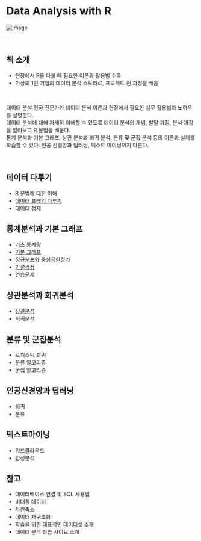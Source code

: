 # Data Analysis with R
![image](https://user-images.githubusercontent.com/100760303/210537055-af103a7f-e9d4-4083-b223-a16be037d112.png)

<br>

## 책 소개
- 현장에서 R을 다룰 때 필요한 이론과 활용법 수록
- 가상의 1인 기업의 데이터 분석 스토리로, 프로젝트 전 과정을 배움

<br>

데이터 분석 현장 전문가가 데이터 분석 이론과 현장에서 필요한 실무 활용법과 노하우를 설명한다.<br>
데이터 분석에 대해 자세히 이해할 수 있도록 데이터 분석의 개념, 발달 과정, 분석 과정을 알아보고 R 문법을 배운다.<br>
통계 분석과 기본 그래프, 상관 분석과 회귀 분석, 분류 및 군집 분석 등의 이론과 실제를 학습할 수 있다. 인공 신경망과 딥러닝, 텍스트 마이닝까지 다룬다.

<br>

## 데이터 다루기
- [R 문법에 대한 이해](https://github.com/soondong2/Data_Analysis_with_R/blob/main/3%EC%9E%A5%20%EB%8D%B0%EC%9D%B4%ED%84%B0%20%EB%8B%A4%EB%A3%A8%EA%B8%B0/R%20%EB%AC%B8%EB%B2%95%EC%97%90%20%EB%8C%80%ED%95%9C%20%EC%9D%B4%ED%95%B4.md)
- [데이터 프레임 다루기](https://github.com/soondong2/Data_Analysis_with_R/blob/main/3%EC%9E%A5%20%EB%8D%B0%EC%9D%B4%ED%84%B0%20%EB%8B%A4%EB%A3%A8%EA%B8%B0/%EB%8D%B0%EC%9D%B4%ED%84%B0%20%ED%94%84%EB%A0%88%EC%9E%84%20%EB%8B%A4%EB%A3%A8%EA%B8%B0.md)
- [데이터 정제](https://github.com/soondong2/Data_Analysis_with_R/blob/main/3%EC%9E%A5%20%EB%8D%B0%EC%9D%B4%ED%84%B0%20%EB%8B%A4%EB%A3%A8%EA%B8%B0/%EB%8D%B0%EC%9D%B4%ED%84%B0%20%EC%A0%95%EC%A0%9C.md)
## 통계분석과 기본 그래프
- [기초 통계량](https://github.com/soondong2/Data-Analysis-with-R/blob/main/4%EC%9E%A5%20%ED%86%B5%EA%B3%84%20%EB%B6%84%EC%84%9D%EA%B3%BC%20%EA%B8%B0%EB%B3%B8%20%EA%B7%B8%EB%9E%98%ED%94%84/%EA%B8%B0%EC%B4%88%20%ED%86%B5%EA%B3%84%EB%9F%89.md)
- [기본 그래프](https://github.com/soondong2/Data-Analysis-with-R/blob/main/4%EC%9E%A5%20%ED%86%B5%EA%B3%84%20%EB%B6%84%EC%84%9D%EA%B3%BC%20%EA%B8%B0%EB%B3%B8%20%EA%B7%B8%EB%9E%98%ED%94%84/%EA%B8%B0%EB%B3%B8%20%EA%B7%B8%EB%9E%98%ED%94%84.md)
- [정규분포와 중심극한정리](https://github.com/soondong2/Data-Analysis-with-R/blob/main/4%EC%9E%A5%20%ED%86%B5%EA%B3%84%20%EB%B6%84%EC%84%9D%EA%B3%BC%20%EA%B8%B0%EB%B3%B8%20%EA%B7%B8%EB%9E%98%ED%94%84/%EC%A0%95%EA%B7%9C%EB%B6%84%ED%8F%AC%EC%99%80%20%EC%A4%91%EC%8B%AC%EA%B7%B9%ED%95%9C%EC%A0%95%EB%A6%AC.md)
- [가설검정](https://github.com/soondong2/Data-Analysis-with-R/blob/main/4%EC%9E%A5%20%ED%86%B5%EA%B3%84%20%EB%B6%84%EC%84%9D%EA%B3%BC%20%EA%B8%B0%EB%B3%B8%20%EA%B7%B8%EB%9E%98%ED%94%84/%EA%B0%80%EC%84%A4%EA%B2%80%EC%A0%95.md)
- [연습문제](https://github.com/soondong2/Data-Analysis-with-R/blob/main/4%EC%9E%A5%20%ED%86%B5%EA%B3%84%20%EB%B6%84%EC%84%9D%EA%B3%BC%20%EA%B8%B0%EB%B3%B8%20%EA%B7%B8%EB%9E%98%ED%94%84/%EC%97%B0%EC%8A%B5%EB%AC%B8%EC%A0%9C.md)
## 상관분석과 회귀분석
- [상관분석](https://github.com/soondong2/Data-Analysis-with-R/blob/main/5%EC%9E%A5%20%EC%83%81%EA%B4%80%EB%B6%84%EC%84%9D%EA%B3%BC%20%ED%9A%8C%EA%B7%80%EB%B6%84%EC%84%9D/%EC%83%81%EA%B4%80%EB%B6%84%EC%84%9D.md)
- 회귀분석
## 분류 및 군집분석
- 로지스틱 회귀
- 분류 알고리즘
- 군집 알고리즘
## 인공신경망과 딥러닝
- 회귀
- 분류
## 텍스트마이닝
- 워드클라우드
- 감성분석
## 참고
- 데이터베이스 연결 및 SQL 사용법
- 비대칭 데이터
- 차원축소
- 데이터 재구조화
- 학습을 위한 대표적인 데이터셋 소개
- 데이터 분석 학습 사이트 소개
